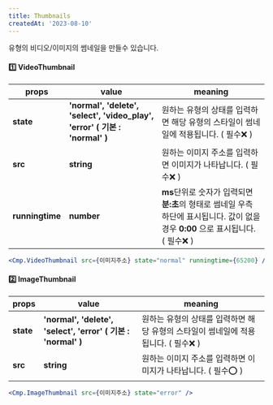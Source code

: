 ```yaml
---
title: Thumbnails
createdAt: '2023-08-10'
---
```


유형의 비디오/이미지의 썸네일을 만들수 있습니다.

#### 1️⃣ VideoThumbnail

| props           | value                                                                       | meaning                                                                                                                           |
| --------------- | --------------------------------------------------------------------------- | --------------------------------------------------------------------------------------------------------------------------------- |
| **state**       | **'normal', 'delete', 'select', 'video_play', 'error' ( 기본 : 'normal' )** | 원하는 유형의 상태를 입력하면 해당 유형의 스타일이 썸네일에 적용됩니다. ( 필수❌ )                                                |
| **src**         | **string**                                                                  | 원하는 이미지 주소를 입력하면 이미지가 나타납니다. ( 필수❌ )                                                                     |
| **runningtime** | **number**                                                                  | **ms**단위로 숫자가 입력되면 **분:초**의 형태로 썸네일 우측 하단에 표시됩니다. 값이 없을경우 **0:00** 으로 표시됩니다. ( 필수❌ ) |

```jsx
<Cmp.VideoThumbnail src={이미지주소} state="normal" runningtime={65200} />
```

#### 2️⃣ ImageThumbnail

| props     | value                                                         | meaning                                                                            |
| --------- | ------------------------------------------------------------- | ---------------------------------------------------------------------------------- |
| **state** | **'normal', 'delete', 'select', 'error' ( 기본 : 'normal' )** | 원하는 유형의 상태를 입력하면 해당 유형의 스타일이 썸네일에 적용됩니다. ( 필수❌ ) |
| **src**   | **string**                                                    | 원하는 이미지 주소를 입력하면 이미지가 나타납니다. ( 필수⭕ )                      |

```jsx
<Cmp.ImageThumbnail src={이미지주소} state="error" />
```
